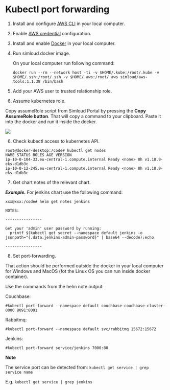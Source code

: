 # Kubectl port forwarding

1. Install and configure [AWS CLI](https://docs.aws.amazon.com/cli/latest/userguide/getting-started-install.html) in your local computer.
2. Enable [AWS credential](https://docs.aws.amazon.com/cli/latest/userguide/cli-configure-files.html) configuration.

2. Install and enable [Docker](https://docs.docker.com/get-docker/) in your local computer.

3. Run simloud docker image.

   On your local computer run following command:

   ```
   docker run --rm --network host -ti -v $HOME/.kube:/root/.kube -v $HOME/.ssh:/root/.ssh -v $HOME/.aws:/root/.aws simloud/aws-tools:1.1.38 /bin/bash
   ```

4. Add your AWS user to trusted relationship role.

5. Assume kubernetes role.

Copy assumeRole script from Simloud Portal by pressing the **Copy AssumeRole button**. That will copy a command to your clipboard. Paste it into the docker and run it inside the docker.

![](/simloud-docs/static/img/kubernetes/kubectl-port-forwarding/1.png)


6. Check kubectl access to kubernetes API.

```
root@docker-desktop:/code# kubectl get nodes
NAME STATUS ROLES AGE VERSION
ip-10-0-104-33.eu-central-1.compute.internal Ready <none> 8h v1.18.9-eks-d1db3c
ip-10-0-12-245.eu-central-1.compute.internal Ready <none> 8h v1.18.9-eks-d1db3c
```

7. Get chart notes of the relevant chart.




_**Example.**_ For jenkins chart use the following command:
```
xxx@xxx:/code# helm get notes jenkins

NOTES:

----------------

Get your 'admin' user password by running:
  printf $(kubectl get secret --namespace default jenkins -o jsonpath="{.data.jenkins-admin-password}" | base64 --decode);echo

----------------

```

8. Set port-forwarding.

That action should be performed outside the docker in your local computer for Windows and MacOS
(fot the Linux OS you can run inside docker container).

Use the commands from the helm note output:

Couchbase:

```
#kubectl port-forward --namespace default couchbase-couchbase-cluster-0000 8091:8091
```

Rabbitmq:

```
#kubectl port-forward --namespace default svc/rabbitmq 15672:15672
```

Jenkins:

```
#kubectl port-forward service/jenkins 7000:80
```

**Note**

The service port can be detected from: `kubectl get service | grep service name`

E.g. `kubectl get service | grep jenkins`
